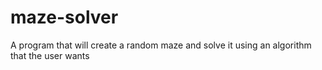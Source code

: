 # maze-solver
A program that will create a random maze and solve it using an algorithm that the user wants
